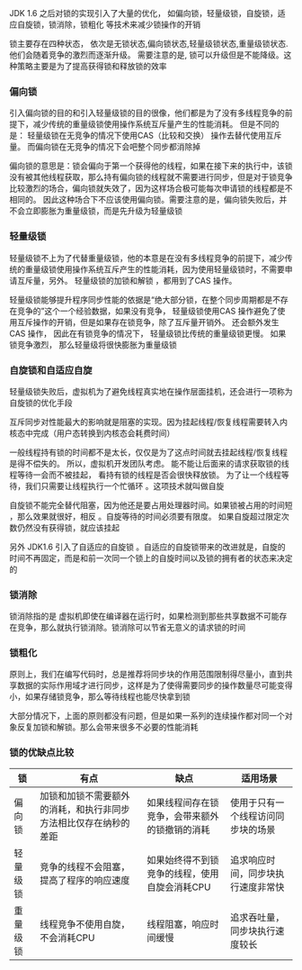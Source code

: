 JDK 1.6 之后对锁的实现引入了大量的优化， 如偏向锁，轻量级锁，自旋锁，适应自旋锁，锁消除，锁粗化 等技术来减少锁操作的开销

锁主要存在四种状态， 依次是无锁状态,偏向锁状态,轻量级锁状态,重量级锁状态.他们会随着竞争的激烈而逐渐升级。 需要注意的是, 锁可以升级但是不能降级。这种策略主要是为了提高获得锁和释放锁的效率

### 偏向锁 

引入偏向锁的目的和引入轻量级锁的目的很像，他们都是为了没有多线程竞争的前提下，减少传统的重量级锁使用操作系统互斥量产生的性能消耗。 但是不同的是： 轻量级锁在无竞争的情况下使用CAS（比较和交换） 操作去替代使用互斥量。 而偏向锁在无竞争的情况下会吧整个同步都消除掉

偏向锁的意思是：锁会偏向于第一个获得他的线程，如果在接下来的执行中，该锁没有被其他线程获取，那么持有偏向锁的线程就不需要进行同步，但是对于锁竞争比较激烈的场合，偏向锁就失效了，因为这样场合极可能每次申请锁的线程都是不相同的。 因此这种场合下不应该使用偏向锁。需要注意的是，偏向锁失败后，并不会立即膨胀为重量级锁，而是先升级为轻量级锁

### 轻量级锁
轻量级锁不上为了代替重量级锁，他的本意是在没有多线程竞争的前提下，减少传统的重量级锁使用操作系统互斥产生的性能消耗，因为使用轻量级锁时，不需要申请互斥量，另外。 轻量级锁的加锁和解锁 ，都用到了CAS  操作。

轻量级锁能够提升程序同步性能的依据是“绝大部分锁，在整个同步周期都是不存在竞争的”这个一个经验数据，如果没有竞争， 轻量级锁使用CAS 操作避免了使用互斥操作的开销，但是如果存在锁竞争，除了互斥量开销外。 还会额外发生CAS 操作， 因此在有锁竞争的情况下， 轻量级锁比传统的重量级锁更慢。 如果锁竞争激烈， 那么轻量级将很快膨胀为重量级锁

### 自旋锁和自适应自旋

轻量级锁失败后，虚拟机为了避免线程真实地在操作层面挂机，还会进行一项称为自旋锁的优化手段

互斥同步对性能最大的影响就是阻塞的实现。因为挂起线程/恢复线程需要转入内核态中完成（用户态转换到内核态会耗费时间）

一般线程持有锁的时间都不是太长，仅仅是为了这点时间就去挂起线程/恢复线程是得不偿失的。 所以，虚拟机开发团队考虑。 能不能让后面来的请求获取锁的线程等待一会而不被挂起， 看持有锁的线程是否会很快释放锁。 为了让一个线程等待，我们只需要让线程执行一个忙循环 。这项技术就叫做自旋

自旋锁不能完全替代阻塞，因为他还是要占用处理器时间。如果锁被占用的时间短 ，那么效果就很好，相反 。自旋等待的时间必须要有限度。 如果自旋超过限定次数仍然没有获得锁，就应该挂起

另外 JDK1.6  引入了自适应的自旋锁 。自适应的自旋锁带来的改进就是，自旋的时间不再固定，而是和前一次同一个锁上的自旋时间以及锁的拥有者的状态来决定的

### 锁消除
锁消除指的是 虚拟机即使在编译器在运行时，如果检测到那些共享数据不可能存在竞争，那么就执行锁消除。锁消除可以节省无意义的请求锁的时间
### 锁粗化
原则上，我们在编写代码时，总是推荐将同步块的作用范围限制得尽量小，直到共享数据的实际作用域才进行同步，这样是为了使得需要同步的操作数量尽可能变得小，如果存储锁竞争，那么等待线程也能尽快拿到锁

大部分情况下，上面的原则都没有问题，但是如果一系列的连续操作都对同一个对象反复加锁和解锁。那么会带来很多不必要的性能消耗

### 锁的优缺点比较


锁 |有点| 缺点 | 适用场景
---|--- |--- |---
偏向锁  | 加锁和加锁不需要额外的消耗，和执行非同步方法相比仅存在纳秒的差距 | 如果线程间存在锁竞争，会带来额外的锁撤销的消耗 | 使用于只有一个线程访问同步块的场景
轻量级锁 | 竞争的线程不会阻塞，提高了程序的响应速度 | 如果始终得不到锁竞争的线程，使用自旋会消耗CPU | 追求响应时间，同步块执行速度非常快
重量级锁 | 线程竞争不使用自旋，不会消耗CPU | 线程阻塞，响应时间缓慢 | 追求吞吐量，同步块执行速度较长


